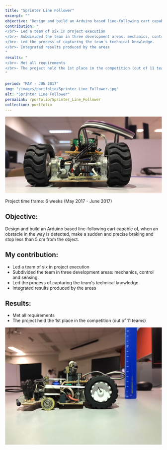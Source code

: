 ```yaml
---
title: "Sprinter Line Follower"
excerpt: ""
objective: "Design and build an Arduino based line-following cart capable of, when an obstacle in the way is detected, make a sudden and precise braking and stop less than 5 cm from the object."
contribution: "
</br>- Led a team of six in project execution
</br>- Subdivided the team in three development areas: mechanics, control and sensing.
</br>- Led the process of capturing the team's technical knowledge.
</br>- Integrated results produced by the areas
"
results: "
</br>- Met all requirements
</br>- The project held the 1st place in the competition (out of 11 teams)
"

period: "MAY - JUN 2017"
img: "/images/portfolio/Sprinter_Line_Follower.jpg"
alt: "Sprinter Line Follower"
permalink: /porfolio/Sprinter_Line_Follower
collection: portfolio
---
```


<img src="/images/portfolio/Carrinho_PMR/back_cropped.jpg"/>

Project time frame: 6 weeks (May 2017 - June 2017)

## Objective:
Design and build an Arduino based line-following cart capable of, when an obstacle in the way is detected, make a sudden and precise braking and stop less than 5 cm from the object.

## My contribution:
- Led a team of six in project execution
- Subdivided the team in three development areas: mechanics, control and sensing.
- Led the process of capturing the team's technical knowledge.
- Integrated results produced by the areas

## Results:
- Met all requirements
- The project held the 1st place in the competition (out of 11 teams)

<img src="/images/portfolio/Carrinho_PMR/side.jpg"/>